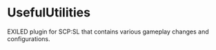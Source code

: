 # UsefulUtilities
 EXILED plugin for SCP:SL that contains various gameplay changes and configurations.
